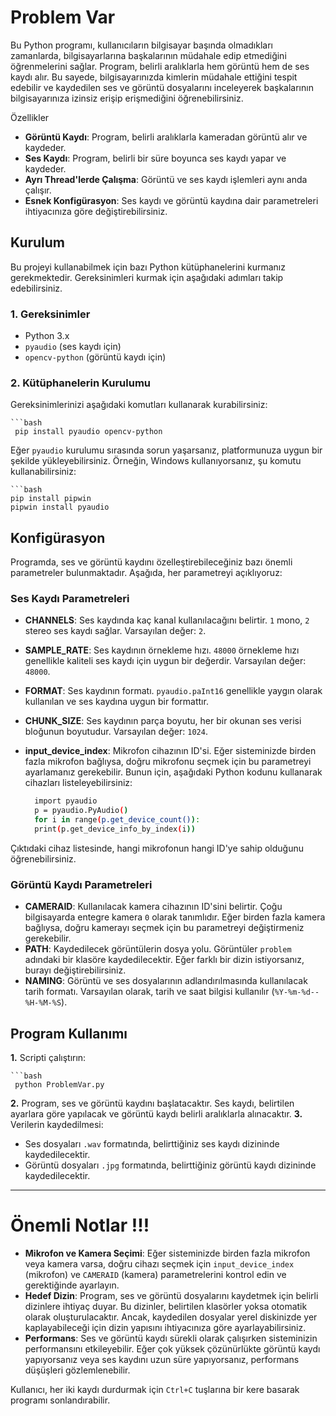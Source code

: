 # Problem Var
Bu Python programı, kullanıcıların bilgisayar başında olmadıkları zamanlarda, bilgisayarlarına başkalarının müdahale edip etmediğini öğrenmelerini sağlar. Program, belirli aralıklarla hem görüntü hem de ses kaydı alır. Bu sayede, bilgisayarınızda kimlerin müdahale ettiğini tespit edebilir ve kaydedilen ses ve görüntü dosyalarını inceleyerek başkalarının bilgisayarınıza izinsiz erişip erişmediğini öğrenebilirsiniz.

Özellikler
- **Görüntü Kaydı**: Program, belirli aralıklarla kameradan görüntü alır ve kaydeder.
- **Ses Kaydı**: Program, belirli bir süre boyunca ses kaydı yapar ve kaydeder.
- **Ayrı Thread'lerde Çalışma**: Görüntü ve ses kaydı işlemleri aynı anda çalışır.
- **Esnek Konfigürasyon**: Ses kaydı ve görüntü kaydına dair parametreleri ihtiyacınıza göre değiştirebilirsiniz.

## Kurulum
Bu projeyi kullanabilmek için bazı Python kütüphanelerini kurmanız gerekmektedir. Gereksinimleri kurmak için aşağıdaki adımları takip edebilirsiniz.
### **1.** Gereksinimler
- Python 3.x
- `pyaudio` (ses kaydı için)
- `opencv-python` (görüntü kaydı için)

### **2.** Kütüphanelerin Kurulumu
Gereksinimlerinizi aşağıdaki komutları kullanarak kurabilirsiniz:

    ```bash
     pip install pyaudio opencv-python
  
Eğer `pyaudio` kurulumu sırasında sorun yaşarsanız, platformunuza uygun bir şekilde yükleyebilirsiniz. Örneğin, Windows kullanıyorsanız, şu komutu kullanabilirsiniz:

    ```bash
    pip install pipwin
    pipwin install pyaudio

## Konfigürasyon

Programda, ses ve görüntü kaydını özelleştirebileceğiniz bazı önemli parametreler bulunmaktadır. Aşağıda, her parametreyi açıklıyoruz:

 ### Ses Kaydı Parametreleri
- **CHANNELS**: Ses kaydında kaç kanal kullanılacağını belirtir. `1` mono, `2` stereo ses kaydı sağlar. Varsayılan değer: `2`.
- **SAMPLE_RATE**: Ses kaydının örnekleme hızı. `48000` örnekleme hızı genellikle kaliteli ses kaydı için uygun bir değerdir. Varsayılan değer: `48000`.
- **FORMAT**: Ses kaydının formatı. `pyaudio.paInt16` genellikle yaygın olarak kullanılan ve ses kaydına uygun bir formattır.
- **CHUNK_SIZE**: Ses kaydının parça boyutu, her bir okunan ses verisi bloğunun boyutudur. Varsayılan değer: `1024`.
- **input_device_index**: Mikrofon cihazının ID'si. Eğer sisteminizde birden fazla mikrofon bağlıysa, doğru mikrofonu seçmek için bu parametreyi ayarlamanız gerekebilir. Bunun için, aşağıdaki Python kodunu kullanarak cihazları listeleyebilirsiniz:

  ```bash
    import pyaudio
    p = pyaudio.PyAudio()
    for i in range(p.get_device_count()):
    print(p.get_device_info_by_index(i))

Çıktıdaki cihaz listesinde, hangi mikrofonun hangi ID'ye sahip olduğunu öğrenebilirsiniz.

### Görüntü Kaydı Parametreleri
- **CAMERAID**: Kullanılacak kamera cihazının ID'sini belirtir. Çoğu bilgisayarda entegre kamera `0` olarak tanımlıdır. Eğer birden fazla kamera bağlıysa, doğru kamerayı seçmek için bu parametreyi değiştirmeniz gerekebilir.
- **PATH**: Kaydedilecek görüntülerin dosya yolu. Görüntüler `problem` adındaki bir klasöre kaydedilecektir. Eğer farklı bir dizin istiyorsanız, burayı değiştirebilirsiniz.
- **NAMING**: Görüntü ve ses dosyalarının adlandırılmasında kullanılacak tarih formatı. Varsayılan olarak, tarih ve saat bilgisi kullanılır (`%Y-%m-%d--%H-%M-%S`).

## Program Kullanımı
**1.** Scripti çalıştırın:

    ```bash
     python ProblemVar.py

**2.** Program, ses ve görüntü kaydını başlatacaktır. Ses kaydı, belirtilen ayarlara göre yapılacak ve görüntü kaydı belirli aralıklarla alınacaktır.
**3.** Verilerin kaydedilmesi:
- Ses dosyaları `.wav` formatında, belirttiğiniz ses kaydı dizininde kaydedilecektir.
- Görüntü dosyaları `.jpg` formatında, belirttiğiniz görüntü kaydı dizininde kaydedilecektir.

<hr>

# Önemli Notlar !!!
- **Mikrofon ve Kamera Seçimi**: Eğer sisteminizde birden fazla mikrofon veya kamera varsa, doğru cihazı seçmek için `input_device_index` (mikrofon) ve `CAMERAID` (kamera) parametrelerini kontrol edin ve gerektiğinde ayarlayın.
- **Hedef Dizin**: Program, ses ve görüntü dosyalarını kaydetmek için belirli dizinlere ihtiyaç duyar. Bu dizinler, belirtilen klasörler yoksa otomatik olarak oluşturulacaktır. Ancak, kaydedilen dosyalar yerel diskinizde yer kaplayabileceği için dizin yapısını ihtiyacınıza göre ayarlayabilirsiniz.
- **Performans**: Ses ve görüntü kaydı sürekli olarak çalışırken sisteminizin performansını etkileyebilir. Eğer çok yüksek çözünürlükte görüntü kaydı yapıyorsanız veya ses kaydını uzun süre yapıyorsanız, performans düşüşleri gözlemlenebilir.

Kullanıcı, her iki kaydı durdurmak için `Ctrl+C` tuşlarına bir kere basarak programı sonlandırabilir.

